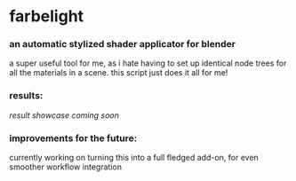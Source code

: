 # farbelight

### an automatic stylized shader applicator for blender

a super useful tool for me, as i hate having to set up identical node trees for all the materials in a scene. this script just does it all for me!

### results:

*result showcase coming soon*

### improvements for the future:

currently working on turning this into a full fledged add-on, for even smoother workflow integration
